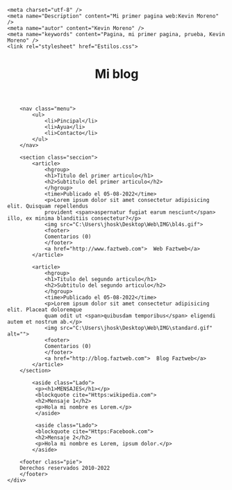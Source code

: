 <!DOCTYPE html>
<html lang="es">

<head>
	
	<meta charset="utf-8" />
	<meta name="Description" content="Mi primer pagina web:Kevin Moreno" />
	<meta name="autor" content="Kevin Moreno" />
	<meta name="keywords" content="Pagina, mi primer pagina, prueba, Kevin Moreno" />
	<link rel="stylesheet" href="Estilos.css">
</head>

<body>
	<div class="agrupar">
		<header class="header">
		<h1>Mi blog</h1>
		</header>
		
		<nav class="menu">
			<ul>
				<li>Pincipal</li>
				<li>Ayua</li>
				<li>Contacto</li>
			</ul>
		</nav>
		
		<section class="seccion">		
			<article>
				<hgroup>
				<h1>Titulo del primer articulo</h1>
				<h2>Subtitulo del primer articulo</h2>
				</hgroup>
				<time>Publicado el 05-08-2022</time>
				<p>Lorem ipsum dolor sit amet consectetur adipisicing elit. Quisquam repellendus 
				provident <span>aspernatur fugiat earum nesciunt</span> illo, ex minima blanditiis consectetur?</p>
				<img src="C:\Users\jhosk\Desktop\Web\IMG\bl4s.gif">
				<footer>
				Comentarios (0)
				</footer>
				<a href="http://www.faztweb.com">  Web Faztweb</a>
			</article>
		
			<article>
				<hgroup>
				<h1>Titulo del segundo articulo</h1>
				<h2>Subtitulo del segundo articulo</h2>
				</hgroup>
				<time>Publicado el 05-08-2022</time>
				<p>Lorem ipsum dolor sit amet consectetur adipisicing elit. Placeat doloremque 
				quam odit ut <span>quibusdam temporibus</span> eligendi autem et nostrum ab.</p>
				<img src="C:\Users\jhosk\Desktop\Web\IMG\standard.gif" alt="">
				<footer>
				Comentarios (0)
				</footer>
				<a href="http://blog.faztweb.com">  Blog Faztweb</a>
			</article>
		</section>
		
			<aside class="Lado">
			 <p><h1>MENSAJES</h1></p>		
			 <blockquote cite="Https:wikipedia.com">
			 <h2>Mensaje 1</h2>
			 <p>Hola mi nombre es Lorem.</p>
			 </aside>
			 
			 <aside class="Lado">
			 <blockquote cite="Https:Facebook.com">
			 <h2>Mensaje 2</h2>
			 <p>Hola mi nombre es Lorem, ipsum dolor.</p>		
			</aside>
		
		<footer class="pie">
		Derechos reservados 2010-2022
		</footer>
	</div>
</body>

</html>
